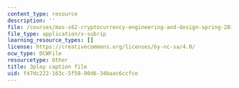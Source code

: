 ```yaml
---
content_type: resource
description: ''
file: /courses/mas-s62-cryptocurrency-engineering-and-design-spring-2018/f47dc222163c5f5890d634baac6ccfce_74_BKWR3n0k.srt
file_type: application/x-subrip
learning_resource_types: []
license: https://creativecommons.org/licenses/by-nc-sa/4.0/
ocw_type: OCWFile
resourcetype: Other
title: 3play caption file
uid: f47dc222-163c-5f58-90d6-34baac6ccfce
---
```

